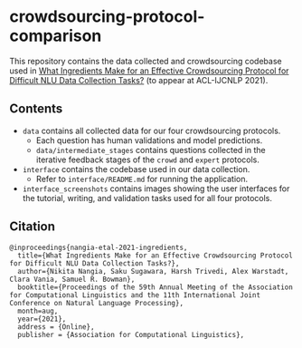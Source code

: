 # crowdsourcing-protocol-comparison

This repository contains the data collected and crowdsourcing codebase used in [What Ingredients Make for an Effective Crowdsourcing Protocol for Difficult NLU Data Collection Tasks?](https://arxiv.org/abs/2106.00794) (to appear at ACL-IJCNLP 2021).

## Contents

- `data` contains all collected data for our four crowdsourcing protocols.
  + Each question has human validations and model predictions.
  + `data/intermediate_stages` contains questions collected in the iterative feedback stages of the `crowd` and `expert` protocols.
- `interface` contains the codebase used in our data collection.
  + Refer to `interface/README.md` for running the application.
- `interface_screenshots` contains images showing the user interfaces for the tutorial, writing, and validation tasks used for all four protocols.

## Citation

```
@inproceedings{nangia-etal-2021-ingredients,
  title={What Ingredients Make for an Effective Crowdsourcing Protocol for Difficult NLU Data Collection Tasks?},              
  author={Nikita Nangia, Saku Sugawara, Harsh Trivedi, Alex Warstadt, Clara Vania, Samuel R. Bowman},
  booktitle={Proceedings of the 59th Annual Meeting of the Association for Computational Linguistics and the 11th International Joint Conference on Natural Language Processing},
  month=aug,
  year={2021},
  address = {Online},
  publisher = {Association for Computational Linguistics},
```
